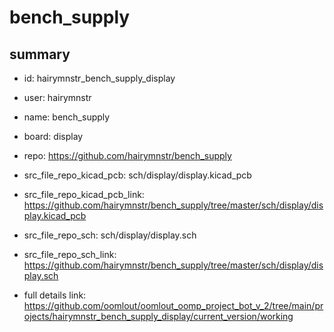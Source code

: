 # bench_supply
 
## summary 
* id: hairymnstr_bench_supply_display
* user: hairymnstr
* name: bench_supply
* board: display
* repo: https://github.com/hairymnstr/bench_supply
* src_file_repo_kicad_pcb: sch/display/display.kicad_pcb
* src_file_repo_kicad_pcb_link: https://github.com/hairymnstr/bench_supply/tree/master/sch/display/display.kicad_pcb


* src_file_repo_sch: sch/display/display.sch
* src_file_repo_sch_link: https://github.com/hairymnstr/bench_supply/tree/master/sch/display/display.sch
* full details link: https://github.com/oomlout/oomlout_oomp_project_bot_v_2/tree/main/projects/hairymnstr_bench_supply_display/current_version/working  







